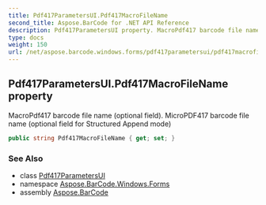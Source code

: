 ```yaml
---
title: Pdf417ParametersUI.Pdf417MacroFileName
second_title: Aspose.BarCode for .NET API Reference
description: Pdf417ParametersUI property. MacroPdf417 barcode file name optional field. MicroPDF417 barcode file name optional field for Structured Append mode
type: docs
weight: 150
url: /net/aspose.barcode.windows.forms/pdf417parametersui/pdf417macrofilename/
---
```

## Pdf417ParametersUI.Pdf417MacroFileName property

MacroPdf417 barcode file name (optional field). MicroPDF417 barcode file name (optional field for Structured Append mode)

```csharp
public string Pdf417MacroFileName { get; set; }
```

### See Also

* class [Pdf417ParametersUI](../)
* namespace [Aspose.BarCode.Windows.Forms](../../../aspose.barcode.windows.forms/)
* assembly [Aspose.BarCode](../../../)


